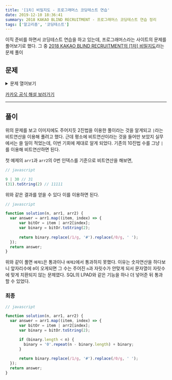 ```yaml
---
title: '[1차] 비밀지도 - 프로그래머스 코딩테스트 연습'
date: 2019-12-10 18:36:41
summary: 2018 KAKAO BLIND RECRUITMENT - 프로그래머스 코딩테스트 연습 정리
tags: ['알고리즘', '코딩테스트']
---
```


이직 준비를 하면서 코딩테스트 연습을 하고 있는데, 프로그래머스라는 사이트의 문제를 풀어보기로 했다. 그 중 [2018 KAKAO BLIND RECRUITMENT의 [1차] 비밀지도](https://programmers.co.kr/learn/courses/30/lessons/17681)라는 문제 풀이

## 문제

<details>
  <summary>문제 열어보기</summary>

네오는 평소 프로도가 비상금을 숨겨놓는 장소를 알려줄 비밀지도를 손에 넣었다. 그런데 이 비밀지도는 숫자로 암호화되어 있어 위치를 확인하기 위해서는 암호를 해독해야 한다. 다행히 지도 암호를 해독할 방법을 적어놓은 메모도 함께 발견했다.

1. 지도는 한 변의 길이가 n인 정사각형 배열 형태로, 각 칸은 공백(" ) 또는벽(#") 두 종류로 이루어져 있다.
2. 전체 지도는 두 장의 지도를 겹쳐서 얻을 수 있다. 각각 지도 1과 지도 2라고 하자. 지도 1 또는 지도 2 중 어느 하나라도 벽인 부분은 전체 지도에서도 벽이다. 지도 1과 지도 2에서 모두 공백인 부분은 전체 지도에서도 공백이다.
3. 지도 1과 지도 2는 각각 정수 배열로 암호화되어 있다.
4. 암호화된 배열은 지도의 각 가로줄에서 벽 부분을 1, 공백 부분을 0으로 부호화했을 때 얻어지는 이진수에 해당하는 값의 배열이다.

![비밀지도](https://t1.kakaocdn.net/welcome2018/secret8.png)

네오가 프로도의 비상금을 손에 넣을 수 있도록, 비밀지도의 암호를 해독하는 작업을 도와줄 프로그램을 작성하라.

### 입력 형식

입력으로 지도의 한 변 크기 `n` 과 2개의 정수 배열 `arr1`, `arr2`가 들어온다.

* 1 ≦ `n` ≦ 16
* `arr1`, `arr2`는 길이 `n`인 정수 배열로 주어진다.
* 정수 배열의 각 원소 `x`를 이진수로 변환했을 때의 길이는 `n` 이하이다. 즉, 0 ≦ `x` ≦ 2n - 1을 만족한다.

### 출력 형식

원래의 비밀지도를 해독하여 `'#'`, `공백`으로 구성된 문자열 배열로 출력하라.

### 입출력 예제


매개변수 | 값
--- | ---
n | 5
arr1 | [9, 20, 28, 18, 11]
arr2 | [30, 1, 21, 17, 28]
출력 | ["#####","# # #", "### #", "# ##", "#####"]

매개변수 | 값
--- | ---
n | 6
arr1 | [46, 33, 33 ,22, 31, 50]
arr2 | [27 ,56, 19, 14, 14, 10]
출력 | ["######", "### #", "## ##", " #### ", " #####", "### # "]
</details>

[카카오 공식 해설 보러가기](https://tech.kakao.com/2017/09/27/kakao-blind-recruitment-round-1/)

------

## 풀이

위의 문제를 보고 이미지에도 주어지듯 2진법을 이용한 풀이라는 것을 알게되고 `|`라는 비트연산을 이용해 풀려고 했다. 근데 평소에 비트연산이라는 것을 들어만 보았지 실무에서는 쓸 일이 적었는데, 이번 기회에 제대로 알게 되었다. 기존의 10진법 수를 그냥 `|`를 이용해 비트연산하면 된다. 

첫 예제의 `arr1`과 `arr2`의 0번 인덱스를 기준으로 비트연산을 해보면,

```javascript
// javascript

9 | 30 // 31
(31).toString(2) // 11111
```

위와 같은 결과를 얻을 수 있다 이를 이용하면 된다.

```javascript
// javascript

function solution(n, arr1, arr2) {
  var answer = arr1.map((item, index) => {
      var bitOr = item | arr2[index];
      var binary = bitOr.toString(2);
      
      return binary.replace(/1/g, '#').replace(/0/g, ' ');
  });
  return answer;
}
```

위와 같이 풀면 `예제1`은 통과이나 `예제2`에서 통과하지 못했다. 이유는 숫자연산을 하다보니 앞자리수에 `0`이 오게되면 그 수는 주어진 `n`과 자릿수가 안맞게 되서 문자열이 자릿수에 맞게 치환되지 않는 문제였다. SQL의 LPAD와 같은 기능을 하나 더 넣어준 뒤 통과할 수 있었다.

### 최종

```javascript
// javascript

function solution(n, arr1, arr2) {
  var answer = arr1.map((item, index) => {
      var bitOr = item | arr2[index];
      var binary = bitOr.toString(2);

      if (binary.length < n) {
        binary = '0'.repeat(n - binary.length) + binary;
      }
      
      return binary.replace(/1/g, '#').replace(/0/g, ' ');
  });
  return answer;
}
```
